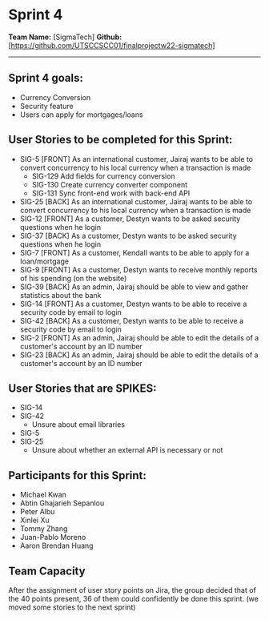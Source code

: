 # Sprint 4

**Team Name:** [SigmaTech]
**Github:** [https://github.com/UTSCCSCC01/finalprojectw22-sigmatech]

---

## Sprint 4 goals:
- Currency Conversion
- Security feature
- Users can apply for mortgages/loans


## User Stories to be completed for this Sprint:
- SIG-5 [FRONT] As an international customer, Jairaj wants to be able to convert concurrency to his local currency when a transaction is made
    - SIG-129 Add fields for currency conversion
    - SIG-130 Create currency converter component
    - SIG-131 Sync front-end work with back-end API
- SIG-25 [BACK] As an international customer, Jairaj wants to be able to convert concurrency to his local currency when a transaction is made
- SIG-12 [FRONT] As a customer, Destyn wants to be asked security questions when he login
- SIG-37 [BACK] As a customer, Destyn wants to be asked security questions when he login
- SIG-7 [FRONT] As a customer, Kendall wants to be able to apply for a loan/mortgage
- SIG-9 [FRONT] As a customer, Destyn wants to receive monthly reports of his spending (on the website)
- SIG-39 [BACK] As an admin, Jairaj should be able to view and gather statistics about the bank
- SIG-14 [FRONT] As a customer, Destyn wants to be able to receive a security code by email to login
- SIG-42 [BACK] As a customer, Destyn wants to be able to receive a security code by email to login
- SIG-2 [FRONT] As an admin, Jairaj should be able to edit the details of a customer's account by an ID number
- SIG-23 [BACK] As an admin, Jairaj should be able to edit the details of a customer's account by an ID number

## User Stories that are SPIKES:
- SIG-14
- SIG-42
    - Unsure about email libraries
- SIG-5
- SIG-25
    - Unsure about whether an external API is necessary or not

## Participants for this Sprint:

- Michael Kwan
- Abtin Ghajarieh Sepanlou
- Peter Albu
- Xinlei Xu
- Tommy Zhang
- Juan-Pablo Moreno
- Aaron Brendan Huang

## Team Capacity

After the assignment of user story points on Jira, the group decided that of the 40 points present, 36 of them could confidently be done this sprint. (we moved some stories to the next sprint)
